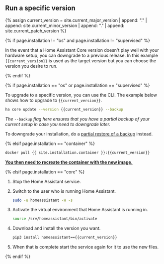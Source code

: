 ## Run a specific version

{% assign current_version = site.current_major_version | append: "." | append: site.current_minor_version | append: "." | append: site.current_patch_version  %}

{% if page.installation != "os" and page.installation != "supervised" %}

In the event that a Home Assistant Core version doesn't play well with your hardware setup, you can downgrade to a previous release. In this example `{{current_version}}` is used as the target version but you can choose the version you desire to run.

{% endif %}

{% if page.installation == "os" or page.installation == "supervised" %}

To upgrade to a specific version, you can use the CLI. The example below shows how to upgrade to `{{current_version}}`.

```bash
ha core update --version {{current_version}} --backup
```

_The_ `--backup` _flag here ensures that you have a partial backup of your current setup in case you need to downgrade later._

To downgrade your installation, do a [partial restore of a backup](/common-tasks/os/#backups) instead.

{% elsif page.installation == "container" %}

```bash
docker pull {{ site.installation.container }}:{{current_version}}
```

**[You then need to recreate the container with the new image.](/installation/linux#install-home-assistant-container)**

{% elsif page.installation == "core" %}

1. Stop the Home Assistant service.

2. Switch to the user who is running Home Assistant.

    ```bash
    sudo -u homeassistant -H -s
    ```

3. Activate the virtual environment that Home Assistant is running in.

    ```bash
    source /srv/homeassistant/bin/activate
    ```

4. Download and install the version you want.

    ```bash
    pip3 install homeassistant=={{current_version}}
    ```

5. When that is complete start the service again for it to use the new files.

{% endif %}

